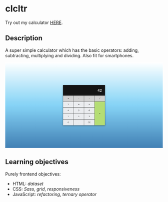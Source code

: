 # clcltr

Try out my calculator [HERE](https://vildmedpap.github.io/clcltr/).

## Description

A super simple calculator which has the basic operators: adding, subtracting, multiplying and dividing. Also fit for smartphones.

![My calculator](img/ss.png)

## Learning objectives

Purely frontend objectives:

-   HTML: _dataset_
-   CSS: _Sass_, _grid_, _responsiveness_
-   JavaScript: _refactoring_, _ternary operator_
